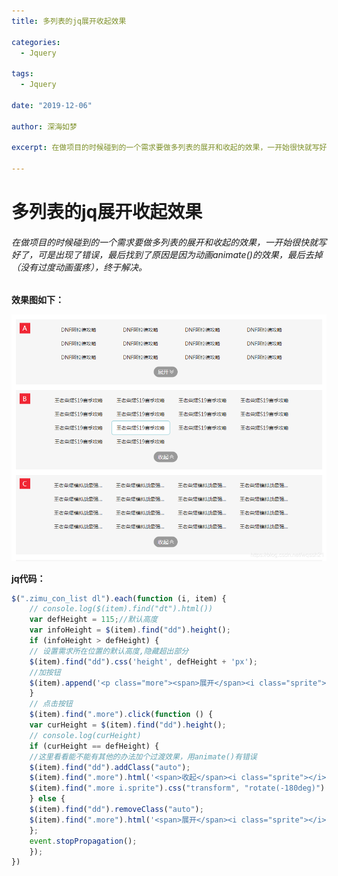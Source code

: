 ```yaml
---
title: 多列表的jq展开收起效果

categories:
  - Jquery

tags:
  - Jquery 

date: "2019-12-06"

author: 深海如梦

excerpt: 在做项目的时候碰到的一个需求要做多列表的展开和收起的效果，一开始很快就写好了，可是出现了错误，最后找到了原因是因为动画animate()的效果，最后去掉（没有过度动画蛋疼），终于解决。

---
```




# 多列表的jq展开收起效果

###### 在做项目的时候碰到的一个需求要做多列表的展开和收起的效果，一开始很快就写好了，可是出现了错误，最后找到了原因是因为动画animate()的效果，最后去掉（没有过度动画蛋疼），终于解决。

**效果图如下：**

![效果图](/images/2019120610061415.png)


**jq代码：**

```javascript
$(".zimu_con_list dl").each(function (i, item) {
    // console.log($(item).find("dt").html())
    var defHeight = 115;//默认高度
    var infoHeight = $(item).find("dd").height();
    if (infoHeight > defHeight) {
    // 设置需求所在位置的默认高度,隐藏超出部分
    $(item).find("dd").css('height', defHeight + 'px');
    //加按钮
    $(item).append('<p class="more"><span>展开</span><i class="sprite"></i></p>');
    }
    // 点击按钮
    $(item).find(".more").click(function () {
    var curHeight = $(item).find("dd").height();
    // console.log(curHeight)
    if (curHeight == defHeight) {
    //这里看看能不能有其他的办法加个过渡效果，用animate()有错误
    $(item).find("dd").addClass("auto");
    $(item).find(".more").html('<span>收起</span><i class="sprite"></i>');
    $(item).find(".more i.sprite").css("transform", "rotate(-180deg)")
    } else {
    $(item).find("dd").removeClass("auto");
    $(item).find(".more").html('<span>展开</span><i class="sprite"></i>');
    };
    event.stopPropagation();
    });
})
```